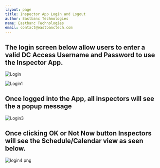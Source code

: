```yaml
---
layout: page
title: Inspector App Login and Logout
author: Eastbanc Technologies
name: Eastbanc Technologies
email: contact@eastbanctech.com
---
```


## **The login screen below allow users to enter a valid DC Access Username and Password to use the Inspector App.**
![Login](https://user-images.githubusercontent.com/81990744/114445822-872ddd00-9b9e-11eb-8822-b6e1132c9810.png)

![Login1](https://user-images.githubusercontent.com/81990744/114445687-5a79c580-9b9e-11eb-815d-7b2451bc0ccd.png)

## **Once logged into the App, all inspectors will see the a popup message**

![Login3](https://user-images.githubusercontent.com/81990744/114445707-62d20080-9b9e-11eb-8ab6-bb971695773c.png)

## **Once clicking OK or Not Now button Inspectors will see the Schedule/Calendar view as seen below.**

![login4 png](https://user-images.githubusercontent.com/81990744/114449187-75e6cf80-9ba2-11eb-97a6-66b87ba15da6.jpg)





